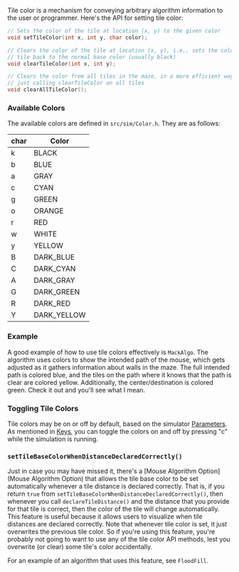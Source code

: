 Tile color is a mechanism for conveying arbitrary algorithm information to the
user or programmer. Here's the API for setting tile color:

```c++
// Sets the color of the tile at location (x, y) to the given color
void setTileColor(int x, int y, char color);

// Clears the color of the tile at location (x, y), i.e., sets the color of the
// tile back to the normal base color (usually black)
void clearTileColor(int x, int y);

// Clears the color from all tiles in the maze, in a more efficient way than
// just calling clearTileColor on all tiles
void clearAllTileColor();
```

### Available Colors

The available colors are defined in `src/sim/Color.h`. They are as follows:

| char | Color       |
|------|-------------|
|  k   | BLACK       | 
|  b   | BLUE        | 
|  a   | GRAY        | 
|  c   | CYAN        | 
|  g   | GREEN       | 
|  o   | ORANGE      | 
|  r   | RED         | 
|  w   | WHITE       | 
|  y   | YELLOW      | 
|  B   | DARK_BLUE   | 
|  C   | DARK_CYAN   | 
|  A   | DARK_GRAY   | 
|  G   | DARK_GREEN  | 
|  R   | DARK_RED    | 
|  Y   | DARK_YELLOW | 

### Example

A good example of how to use tile colors effectively is `MackAlgo`. The
algorithm uses colors to show the intended path of the mouse, which gets
adjusted as it gathers information about walls in the maze. The full intended
path is colored blue, and the tiles on the path where it knows that the path is
clear are colored yellow. Additionally, the center/destination is colored
green. Check it out and you'll see what I mean.

### Toggling Tile Colors

Tile colors may be on or off by default, based on the simulator
[Parameters](Parameters). As mentioned in [Keys](Keys), you can toggle the
colors on and off by pressing "c" while the simulation is running.

### `setTileBaseColorWhenDistanceDeclaredCorrectly()`

Just in case you may have missed it, there's a [Mouse Algorithm Option](Mouse
Algorithm Option) that allows the tile base color to be set automatically
whenever a tile distance is declared correctly. That is, if you return `true`
from `setTileBaseColorWhenDistanceDeclaredCorrectly()`, then whenever you call
`declareTileDistance()` and the distance that you provide for that tile is
correct, then the color of the tile will change automatically. This feature is
useful because it allows users to visualize when tile distances are declared
correctly. Note that whenever tile color is set, it just overwrites the
previous tile color. So if you're using this feature, you're probably not going
to want to use any of the tile color API methods, lest you overwrite (or clear)
some tile's color accidentally. 

For an example of an algorithm that uses this feature, see `FloodFill`.
